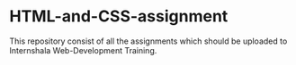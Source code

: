 # HTML-and-CSS-assignment
This repository consist of all the assignments which should be uploaded to Internshala Web-Development Training.
